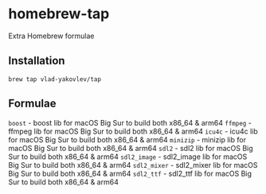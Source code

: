 # homebrew-tap
Extra Homebrew formulae

## Installation
```
brew tap vlad-yakovlev/tap
```

## Formulae

`boost` - boost lib for macOS Big Sur to build both x86_64 & arm64
`ffmpeg` - ffmpeg lib for macOS Big Sur to build both x86_64 & arm64
`icu4c` - icu4c lib for macOS Big Sur to build both x86_64 & arm64
`minizip` - minizip lib for macOS Big Sur to build both x86_64 & arm64
`sdl2` - sdl2 lib for macOS Big Sur to build both x86_64 & arm64
`sdl2_image` - sdl2_image lib for macOS Big Sur to build both x86_64 & arm64
`sdl2_mixer` - sdl2_mixer lib for macOS Big Sur to build both x86_64 & arm64
`sdl2_ttf` - sdl2_ttf lib for macOS Big Sur to build both x86_64 & arm64
